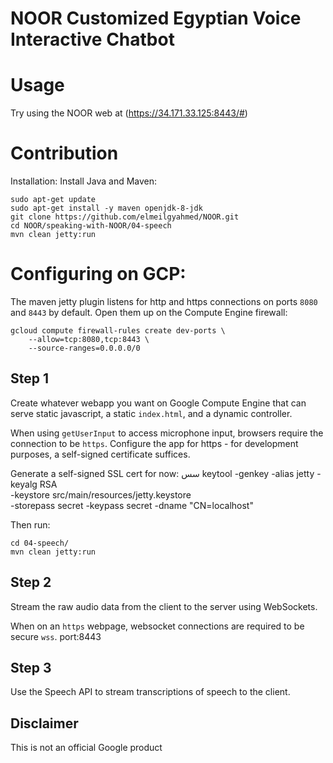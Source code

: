 # NOOR Customized Egyptian Voice Interactive Chatbot

# Usage
Try using the NOOR web at (https://34.171.33.125:8443/#)
# Contribution 
Installation:
Install Java and Maven:

    sudo apt-get update
    sudo apt-get install -y maven openjdk-8-jdk
    git clone https://github.com/elmeilgyahmed/NOOR.git
    cd NOOR/speaking-with-NOOR/04-speech
    mvn clean jetty:run
    
# Configuring on GCP:
The maven jetty plugin listens for http and https connections on ports `8080`
and `8443` by default. Open them up on the Compute Engine firewall:

    gcloud compute firewall-rules create dev-ports \
        --allow=tcp:8080,tcp:8443 \
        --source-ranges=0.0.0.0/0

## Step 1

Create whatever webapp you want on Google Compute Engine that can serve static javascript, a
static `index.html`, and a dynamic controller.

When using `getUserInput` to access microphone input, browsers require the
connection to be `https`. Configure the app for https - for development
purposes, a self-signed certificate suffices.

Generate a self-signed SSL cert for now:
سس
    keytool -genkey -alias jetty -keyalg RSA \
        -keystore src/main/resources/jetty.keystore \
        -storepass secret -keypass secret -dname "CN=localhost"

Then run:

    cd 04-speech/
    mvn clean jetty:run

## Step 2

Stream the raw audio data from the client to the server using WebSockets.

When on an `https` webpage, websocket connections are required to be secure
`wss`.
port:8443

## Step 3

Use the Speech API to stream transcriptions of speech to the client.

## Disclaimer

This is not an official Google product
